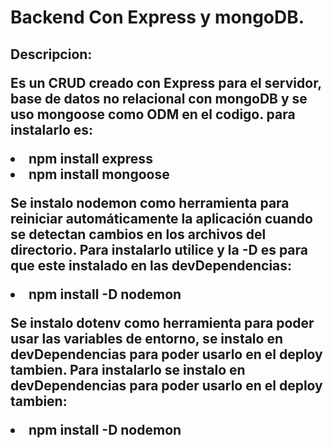 # Backend Con Express y mongoDB.

<h2>Descripcion:
<p> Es un CRUD creado con Express para el servidor, base de datos no relacional con mongoDB y se uso mongoose como ODM en el codigo.
    para instalarlo es: 
    <li> npm install express
    <li> npm install mongoose
<p> Se instalo nodemon como herramienta para reiniciar automáticamente la aplicación cuando se detectan cambios en los archivos del directorio.
  Para instalarlo utilice y la -D es para que este instalado en las devDependencias:
  <li> npm install -D nodemon
 <p> Se instalo dotenv como herramienta para poder usar las variables de entorno, se instalo en devDependencias para poder usarlo en el deploy tambien.
  Para instalarlo se instalo en devDependencias para poder usarlo en el deploy tambien:
  <li> npm install -D nodemon
